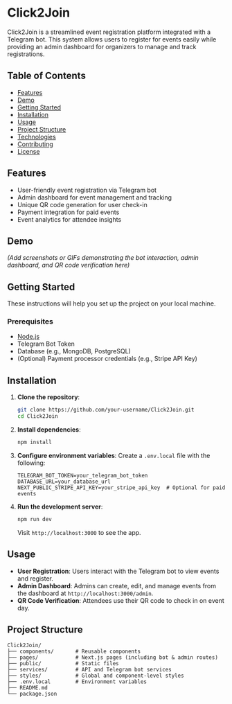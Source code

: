 # Click2Join

Click2Join is a streamlined event registration platform integrated with a Telegram bot. This system allows users to register for events easily while providing an admin dashboard for organizers to manage and track registrations.

## Table of Contents
- [Features](#features)
- [Demo](#demo)
- [Getting Started](#getting-started)
- [Installation](#installation)
- [Usage](#usage)
- [Project Structure](#project-structure)
- [Technologies](#technologies)
- [Contributing](#contributing)
- [License](#license)

## Features

- User-friendly event registration via Telegram bot
- Admin dashboard for event management and tracking
- Unique QR code generation for user check-in
- Payment integration for paid events
- Event analytics for attendee insights

## Demo

*(Add screenshots or GIFs demonstrating the bot interaction, admin dashboard, and QR code verification here)*

## Getting Started

These instructions will help you set up the project on your local machine.

### Prerequisites

- [Node.js](https://nodejs.org/)
- Telegram Bot Token
- Database (e.g., MongoDB, PostgreSQL)
- (Optional) Payment processor credentials (e.g., Stripe API Key)

## Installation

1. **Clone the repository**:
    ```bash
    git clone https://github.com/your-username/Click2Join.git
    cd Click2Join
    ```

2. **Install dependencies**:
    ```bash
    npm install
    ```

3. **Configure environment variables**: Create a `.env.local` file with the following:
    ```plaintext
    TELEGRAM_BOT_TOKEN=your_telegram_bot_token
    DATABASE_URL=your_database_url
    NEXT_PUBLIC_STRIPE_API_KEY=your_stripe_api_key  # Optional for paid events
    ```

4. **Run the development server**:
    ```bash
    npm run dev
    ```
   Visit `http://localhost:3000` to see the app.

## Usage

- **User Registration**: Users interact with the Telegram bot to view events and register.
- **Admin Dashboard**: Admins can create, edit, and manage events from the dashboard at `http://localhost:3000/admin`.
- **QR Code Verification**: Attendees use their QR code to check in on event day.

## Project Structure

```plaintext
Click2Join/
├── components/       # Reusable components
├── pages/            # Next.js pages (including bot & admin routes)
├── public/           # Static files
├── services/         # API and Telegram bot services
├── styles/           # Global and component-level styles
├── .env.local        # Environment variables
├── README.md
└── package.json
